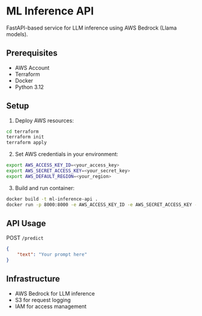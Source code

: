 # ML Inference API
FastAPI-based service for LLM inference using AWS Bedrock (Llama models).

## Prerequisites
- AWS Account
- Terraform
- Docker
- Python 3.12

## Setup
1. Deploy AWS resources:
```bash
cd terraform
terraform init
terraform apply
```

2. Set AWS credentials in your environment:
```bash
export AWS_ACCESS_KEY_ID=<your_access_key>
export AWS_SECRET_ACCESS_KEY=<your_secret_key>
export AWS_DEFAULT_REGION=<your_region>
```

3. Build and run container:
```bash
docker build -t ml-inference-api .
docker run -p 8000:8000 -e AWS_ACCESS_KEY_ID -e AWS_SECRET_ACCESS_KEY -e ml-inference-api
```

## API Usage
POST `/predict`
```json
{
    "text": "Your prompt here"
}
```

## Infrastructure
- AWS Bedrock for LLM inference
- S3 for request logging
- IAM for access management